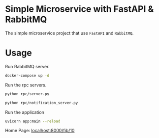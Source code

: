 # Simple Microservice with FastAPI & RabbitMQ

The simple microservice project that use `FastAPI` and `RabbitMQ`.

# Usage

Run RabbitMQ server.

```bash
docker-compose up -d
```

Run the rpc servers.

```bash
python rpc/server.py
```

```bash
python rpc/notification_server.py
```

Run the application

```bash
uvicorn app:main --reload
```

Home Page: [localhost:8000/fib/10](http://localhost:8000/fib/10/)<br>
